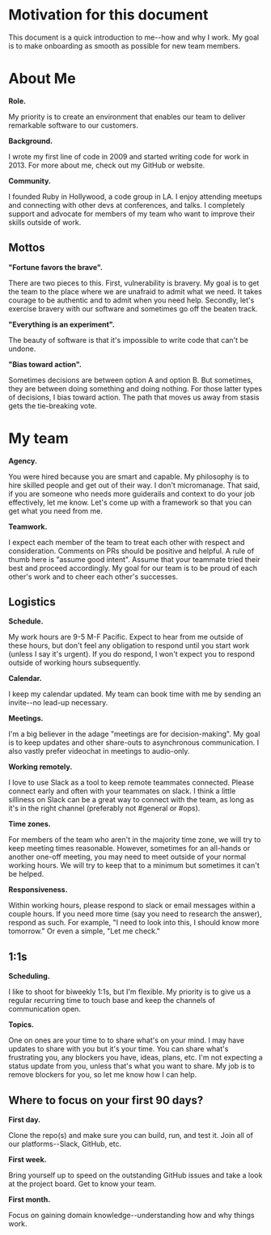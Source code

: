 # Motivation for this document
This document is a quick introduction to me--how and why I work. My goal is to make onboarding as smooth as possible for new team members.

# About Me
**Role.**

My priority is to create an environment that enables our team to deliver remarkable software to our customers.

**Background.**

I wrote my first line of code in 2009 and started writing code for work in 2013. For more about me, check out my GitHub or website.

**Community.**

I founded Ruby in Hollywood, a code group in LA. I enjoy attending meetups and connecting with other devs at conferences, and talks. I completely support and advocate for members of my team who want to improve their skills outside of work.

## Mottos
**"Fortune favors the brave".**

There are two pieces to this. First, vulnerability is bravery. My goal is to get the team to the place where we are unafraid to admit what we need. It takes courage to be authentic and to admit when you need help. Secondly, let's exercise bravery with our software and sometimes go off the beaten track.

**"Everything is an experiment".**

 The beauty of software is that it's impossible to write code that can't be undone.

**"Bias toward action".**

Sometimes decisions are between option A and option B. But sometimes, they are between doing something and doing nothing. For those latter types of decisions, I bias toward action. The path that moves us away from stasis gets the tie-breaking vote.

# My team
**Agency.**

You were hired because you are smart and capable. My philosophy is to hire skilled people and get out of their way. I don't micromanage. That said, if you are someone who needs more guiderails and context to do your job effectively, let me know. Let's come up with a framework so that you can get what you need from me.

**Teamwork.**

I expect each member of the team to treat each other with respect and consideration. Comments on PRs should be positive and helpful. A rule of thumb here is "assume good intent". Assume that your teammate tried their best and proceed accordingly. My goal for our team is to be proud of each other's work and to cheer each other's successes.

## Logistics
**Schedule.**

My work hours are 9-5 M-F Pacific. Expect to hear from me outside of these hours, but don't feel any obligation to respond until you start work (unless I say it's urgent). If you do respond, I won't expect you to respond outside of working hours subsequently.

**Calendar.**

I keep my calendar updated. My team can book time with me by sending an invite--no lead-up necessary.

**Meetings.**

I'm a big believer in the adage "meetings are for decision-making". My goal is to keep updates and other share-outs to asynchronous communication. I also vastly prefer videochat in meetings to audio-only.

**Working remotely.**

I love to use Slack as a tool to keep remote teammates connected. Please connect early and often with your teammates on slack. I think a little silliness on Slack can be a great way to connect with the team, as long as it's in the right channel (preferably not #general or #ops).

**Time zones.**

For members of the team who aren't in the majority time zone, we will try to keep meeting times reasonable. However, sometimes for an all-hands or another one-off meeting, you may need to meet outside of your normal working hours. We will try to keep that to a minimum but sometimes it can't be helped.

**Responsiveness.**

Within working hours, please respond to slack or email messages within a couple hours. If you need more time (say you need to research the answer), respond as such. For example, "I need to look into this, I should know more tomorrow." Or even a simple, "Let me check."

## 1:1s
**Scheduling.**

I like to shoot for biweekly 1:1s, but I'm flexible. My priority is to give us a regular recurring time to touch base and keep the channels of communication open.

**Topics.**

One on ones are your time to to share what's on your mind. I may have updates to share with you but it's your time. You can share what's frustrating you, any blockers you have, ideas, plans, etc. I'm not expecting a status update from you, unless that's what you want to share. My job is to remove blockers for you, so let me know how I can help.

## Where to focus on your first 90 days?
**First day.**

Clone the repo(s) and make sure you can build, run, and test it. Join all of our platforms--Slack, GitHub, etc.

**First week.**

Bring yourself up to speed on the outstanding GitHub issues and take a look at the project board. Get to know your team.

**First month.**

Focus on gaining domain knowledge--understanding how and why things work.
